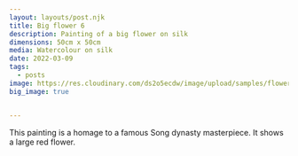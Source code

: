 ```yaml
---
layout: layouts/post.njk
title: Big flower 6
description: Painting of a big flower on silk
dimensions: 50cm x 50cm
media: Watercolour on silk
date: 2022-03-09
tags:
  - posts
image: https://res.cloudinary.com/ds2o5ecdw/image/upload/samples/flower_on_silk_highres.jpg
big_image: true


---
```


This painting is a homage to a famous Song dynasty masterpiece. It shows a large red flower. 